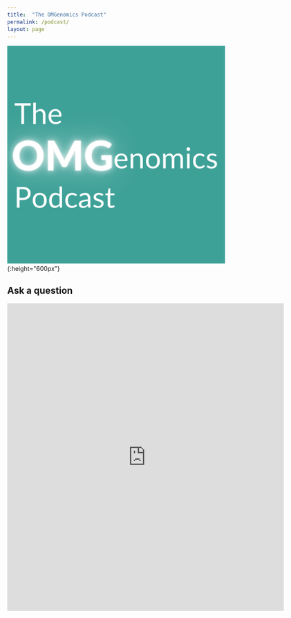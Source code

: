 ```yaml
---
title:  "The OMGenomics Podcast"
permalink: /podcast/
layout: page
---
```


![Podcast artwork](/assets/podcast.png){:height="600px"}

## Ask a question

<iframe src="https://docs.google.com/forms/d/e/1FAIpQLSc9jBc1FGrossJGVUqLdVS2JTAiD-hOprZcW_y3mlNxXGtY2A/viewform?embedded=true" width="640" height="712" frameborder="0" marginheight="0" marginwidth="0">The form is loading…   if this fails you can always email maria@omgenomics.com with your question instead.</iframe>

